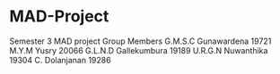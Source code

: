 # MAD-Project
Semester 3 MAD project
Group Members
G.M.S.C Gunawardena 19721
M.Y.M Yusry 20066
G.L.N.D Gallekumbura 19189
U.R.G.N Nuwanthika 19304
C. Dolanjanan 19286
